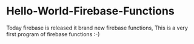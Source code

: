 # Hello-World-Firebase-Functions
Today firebase is released it brand new firebase functions, This is a very first program of firebase functions :-)

